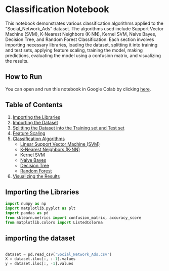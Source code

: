 # Classification Notebook

This notebook demonstrates various classification algorithms applied to the "Social_Network_Ads" dataset. The algorithms used include Support Vector Machine (SVM), K-Nearest Neighbors (K-NN), Kernel SVM, Naive Bayes, Decision Tree, and Random Forest Classification. Each section involves importing necessary libraries, loading the dataset, splitting it into training and test sets, applying feature scaling, training the model, making predictions, evaluating the model using a confusion matrix, and visualizing the results.

## How to Run

You can open and run this notebook in Google Colab by clicking [here](https://colab.research.google.com/).

## Table of Contents

1. [Importing the Libraries](#importing-the-libraries)
2. [Importing the Dataset](#importing-the-dataset)
3. [Splitting the Dataset into the Training set and Test set](#splitting-the-dataset-into-the-training-set-and-test-set)
4. [Feature Scaling](#feature-scaling)
5. [Classification Algorithms](#classification-algorithms)
   - [Linear Support Vector Machine (SVM)](#linear-support-vector-machine-svm)
   - [K-Nearest Neighbors (K-NN)](#k-nearest-neighbors-k-nn)
   - [Kernel SVM](#kernel-svm)
   - [Naive Bayes](#naive-bayes)
   - [Decision Tree](#decision-tree)
   - [Random Forest](#random-forest)
6. [Visualizing the Results](#visualizing-the-results)

## Importing the Libraries

```python
import numpy as np
import matplotlib.pyplot as plt
import pandas as pd
from sklearn.metrics import confusion_matrix, accuracy_score
from matplotlib.colors import ListedColorma
```

## importing the dataset

```python

dataset = pd.read_csv('Social_Network_Ads.csv')
X = dataset.iloc[:, :-1].values
y = dataset.iloc[:, -1].values
```




